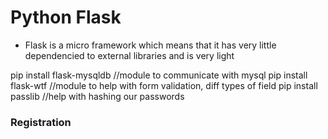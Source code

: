 # Python Flask

* Flask is a micro framework which means that it has very little dependencied to external libraries and is very light

pip install flask-mysqldb //module to communicate with mysql
pip install flask-wtf
//module to help with form validation, diff types of field
pip install passlib
//help with hashing our passwords

### Registration
